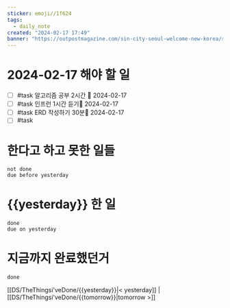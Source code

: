 ```yaml
---
sticker: emoji//1f624
tags:
  - daily_note
created: "2024-02-17 17:49"
banner: "https://outpostmagazine.com/sin-city-seoul-welcome-new-korea/seoul-skyline-photo/"
---
```


# 2024-02-17 해야 할 일

- [ ] #task 알고리즘 공부 2시간 📅 2024-02-17 
- [ ] #task 인프런 1시간 듣기📅 2024-02-17
- [ ] #task ERD 작성하기 30분📅 2024-02-17 
- [ ] #task 

# 한다고 하고 못한 일들
```tasks
not done
due before yesterday
```
# {{yesterday}} 한 일
```tasks
done
due on yesterday
```
# 지금까지 완료했던거 
```tasks
done
```
[[DS/TheThingsi'veDone/{{yesterday}}|< yesterday]] | [[DS/TheThingsi'veDone/{{tomorrow}}|tomorrow >]]